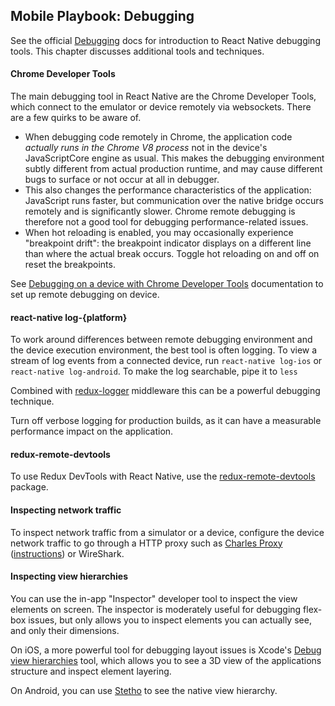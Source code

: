 ## Mobile Playbook: Debugging

See the official [Debugging](https://facebook.github.io/react-native/docs/debugging.html) docs for introduction to React Native debugging tools. This chapter discusses additional tools and techniques.

#### Chrome Developer Tools

The main debugging tool in React Native are the Chrome Developer Tools, which connect to the emulator or device remotely via websockets. There are a few quirks to be aware of.

* When debugging code remotely in Chrome, the application code *actually runs in the Chrome V8 process* not in the device's JavaScriptCore engine as usual. This makes the debugging environment subtly different from actual production runtime, and may cause different bugs to surface or not occur at all in debugger.
* This also changes the performance characteristics of the application: JavaScript runs faster, but communication over the native bridge occurs remotely and is significantly slower. Chrome remote debugging is therefore not a good tool for debugging performance-related issues.
* When hot reloading is enabled, you may occasionally experience "breakpoint drift": the breakpoint indicator displays on a different line than where the actual break occurs. Toggle hot reloading on and off on reset the breakpoints.

See [Debugging on a device with Chrome Developer Tools](https://facebook.github.io/react-native/docs/debugging.html#debugging-on-a-device-with-chrome-developer-tools) documentation to set up remote debugging on device.

#### react-native log-{platform}

To work around differences between remote debugging environment and the device execution environment, the best tool is often logging. To view a stream of log events from a connected device, run `react-native log-ios` or `react-native log-android`. To make the log searchable, pipe it to `less`

Combined with [redux-logger](https://github.com/evgenyrodionov/redux-logger) middleware this can be a powerful debugging technique.

Turn off verbose logging for production builds, as it can have a measurable performance impact on the application.

#### redux-remote-devtools

To use Redux DevTools with React Native, use the [redux-remote-devtools](https://github.com/zalmoxisus/remote-redux-devtools) package.

#### Inspecting network traffic

To inspect network traffic from a simulator or a device, configure the device network traffic to go through a HTTP proxy such as [Charles Proxy](https://www.charlesproxy.com/) ([instructions](https://www.charlesproxy.com/documentation/configuration/browser-and-system-configuration/)) or WireShark.

#### Inspecting view hierarchies

You can use the in-app "Inspector" developer tool to inspect the view elements on screen. The inspector is moderately useful for debugging flex-box issues, but only allows you to inspect elements you can actually see, and only their dimensions.

On iOS, a more powerful tool for debugging layout issues is Xcode's [Debug view hierarchies](https://developer.apple.com/library/content/documentation/DeveloperTools/Conceptual/debugging_with_xcode/chapters/special_debugging_workflows.html) tool, which allows you to see a 3D view of the applications structure and inspect element layering.

On Android, you can use [Stetho](https://facebook.github.io/react-native/docs/debugging.html#debugging-with-stetho-http-facebook-github-io-stetho-on-android) to see the native view hierarchy.
